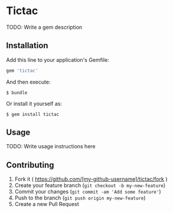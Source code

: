 # Tictac

TODO: Write a gem description

## Installation

Add this line to your application's Gemfile:

```ruby
gem 'tictac'
```

And then execute:

    $ bundle

Or install it yourself as:

    $ gem install tictac

## Usage

TODO: Write usage instructions here

## Contributing

1. Fork it ( https://github.com/[my-github-username]/tictac/fork )
2. Create your feature branch (`git checkout -b my-new-feature`)
3. Commit your changes (`git commit -am 'Add some feature'`)
4. Push to the branch (`git push origin my-new-feature`)
5. Create a new Pull Request
